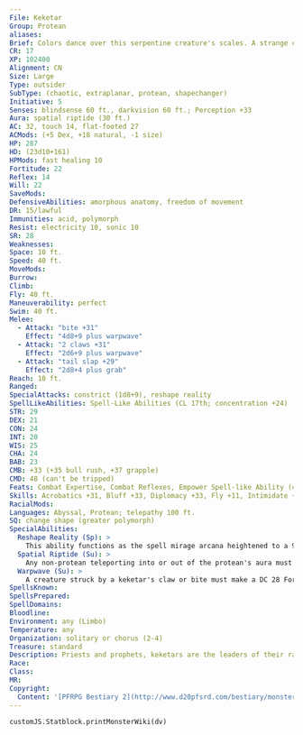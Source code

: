 ```yaml
---
File: Keketar
Group: Protean
aliases: 
Brief: Colors dance over this serpentine creature's scales. A strange crown of energy glows above the thing's reptilian head.
CR: 17
XP: 102400
Alignment: CN
Size: Large
Type: outsider
SubType: (chaotic, extraplanar, protean, shapechanger)
Initiative: 5
Senses: blindsense 60 ft., darkvision 60 ft.; Perception +33
Aura: spatial riptide (30 ft.)
AC: 32, touch 14, flat-footed 27
ACMods: (+5 Dex, +18 natural, -1 size)
HP: 287
HD: (23d10+161)
HPMods: fast healing 10
Fortitude: 22
Reflex: 14
Will: 22
SaveMods: 
DefensiveAbilities: amorphous anatomy, freedom of movement
DR: 15/lawful
Immunities: acid, polymorph
Resist: electricity 10, sonic 10
SR: 28
Weaknesses: 
Space: 10 ft.
Speed: 40 ft.
MoveMods: 
Burrow: 
Climb: 
Fly: 40 ft.
Maneuverability: perfect
Swim: 40 ft.
Melee: 
  - Attack: "bite +31"
    Effect: "4d8+9 plus warpwave"
  - Attack: "2 claws +31"
    Effect: "2d6+9 plus warpwave"
  - Attack: "tail slap +29"
    Effect: "2d8+4 plus grab"
Reach: 10 ft.
Ranged: 
SpecialAttacks: constrict (1d8+9), reshape reality
SpellLikeAbilities: Spell-Like Abilities (CL 17th; concentration +24)  Constant-detect law, tongues   At Will-chaos hammer (DC 21), greater dispel magic, greater teleport (self plus 50 lbs. of objects only), major creation, move earth, shatter (DC 19)   3/day-quickened confusion (DC 21), dispel law (DC 22), empowered chaos hammer (DC 21), polymorph any object (DC 25)   1/day-disintegrate (DC 23), prismatic spray (DC 24), prismatic sphere (DC 26), reshape reality
STR: 29
DEX: 21
CON: 24
INT: 20
WIS: 25
CHA: 24
BAB: 23
CMB: +33 (+35 bull rush, +37 grapple)
CMD: 48 (can't be tripped)
Feats: Combat Expertise, Combat Reflexes, Empower Spell-like Ability (chaos hammer), Great Fortitude, Improved Bull Rush, Improved Vital Strike, Iron Will, Lightning Reflexes, Multiattack, Power Attack, Quicken Spell-like Ability (confusion), Vital Strike
Skills: Acrobatics +31, Bluff +33, Diplomacy +33, Fly +11, Intimidate +33, Knowledge (any two) +28, Knowledge (arcana, planes) +31, Perception +33, Stealth +27, Swim +40
RacialMods: 
Languages: Abyssal, Protean; telepathy 100 ft.
SQ: change shape (greater polymorph)
SpecialAbilities:
  Reshape Reality (Sp): >
    This ability functions as the spell mirage arcana heightened to a 9th-level spell, except the changes created are quasi-real, like those created by shadow conjuration. A creature that interacts with reshaped reality may make a DC 26 Will save to see through the semi-real illusion. Terrain can provide concealment, and against foes who do not make the Will save to see through the facade, reshaped reality can provide cover. For disbelievers, quasi-real objects and terrain have only 20% normal hardness and hit points, and break DCs are 10 lower than normal. Dangerous terrain cannot exceed 5d6 points of damage per round (1d6 per round against disbelievers). This ability cannot damage existing structures, nor does it function in areas where planar travel is prohibited.
  Spatial Riptide (Su): >
    Any non-protean teleporting into or out of the protean's aura must make a DC 28 Fortitude save or enter a state of suspended animation (identical to temporal stasis) for 1d3 rounds; success means the creature is merely nauseated for 1 round. The save DC is Constitution-based.
  Warpwave (Su): >
    A creature struck by a keketar's claw or bite must make a DC 28 Fortitude save or be affected by a warpwave. The save DC is Constitution-based.
SpellsKnown: 
SpellsPrepared: 
SpellDomains: 
Bloodline: 
Environment: any (Limbo)
Temperature: any
Organization: solitary or chorus (2-4)
Treasure: standard
Description: Priests and prophets, keketars are the leaders of their race, guiding proteans in their sacred mission to return all existence to primal chaos.
Race: 
Class: 
MR: 
Copyright:
  Content: '[PFRPG Bestiary 2](http://www.d20pfsrd.com/bestiary/monster-listings/outsiders/protean/protean-keketar)'
---
```

```dataviewjs
customJS.Statblock.printMonsterWiki(dv)
```
